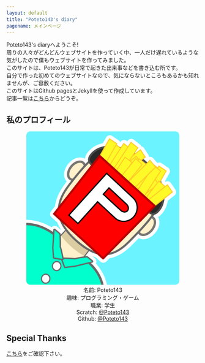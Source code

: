 ```yaml
---
layout: default
title: "Poteto143's diary"
pagename: メインページ
---
```

Poteto143's diaryへようこそ!<br>
周りの人々がどんどんウェブサイトを作っていく中、一人だけ遅れているような気がしたので僕もウェブサイトを作ってみました。<br>
このサイトは、Poteto143が日常で起きた出来事などを書き込む所です。<br>
自分で作った初めてのウェブサイトなので、気にならないところもあるかも知れませんが、ご容赦ください。<br>
このサイトはGithub pagesとJekyllを使って作成しています。<br>
記事一覧は<a href="posts">こちら</a>からどうぞ。

## 私のプロフィール
<center>
<img src="assets/images/Icon.png" width="400px" height="400px" style=" border-radius: 10px;"><br>
名前: Poteto143<br>
趣味: プログラミング・ゲーム<br>
職業: 学生<br>
Scratch: <a href="https://scratch.mit.edu/users/Poteto143/">@Poteto143</a><br>
Github: <a href="https://github.com/Poteto143">@Poteto143</a><br>
</center>

## Special Thanks
<a href="credit">こちら</a>をご確認下さい。